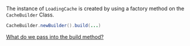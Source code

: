 The instance of `LoadingCache` is created by using a factory method on the `CacheBuilder` Class. 

```java
CacheBuilder.newBuilder().build(...)
```

[What do we pass into the build method?](./hints/hint-02b.md)
